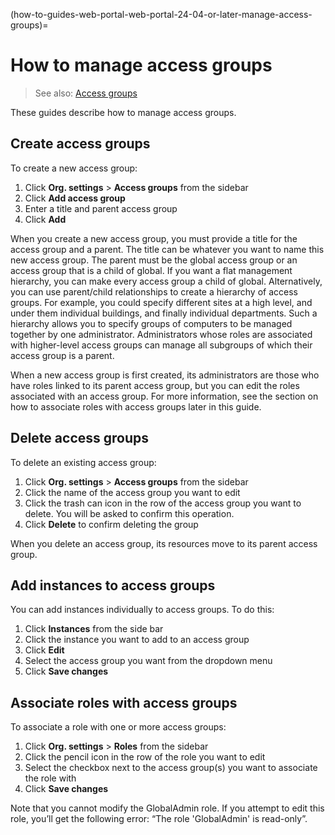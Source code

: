 (how-to-guides-web-portal-web-portal-24-04-or-later-manage-access-groups)=
# How to manage access groups

> See also: [Access groups](/explanation/terms/access-groups)

These guides describe how to manage access groups.

## Create access groups

To create a new access group:

1. Click **Org. settings** > **Access groups** from the sidebar
2. Click **Add access group**
3. Enter a title and parent access group
4. Click **Add**

When you create a new access group, you must provide a title for the access group and a parent. The title can be whatever you want to name this new access group. The parent must be the global access group or an access group that is a child of global. If you want a flat management hierarchy, you can make every access group a child of global. Alternatively, you can use parent/child relationships to create a hierarchy of access groups. For example, you could specify different sites at a high level, and under them individual buildings, and finally individual departments. Such a hierarchy allows you to specify groups of computers to be managed together by one administrator. Administrators whose roles are associated with higher-level access groups can manage all subgroups of which their access group is a parent.

When a new access group is first created, its administrators are those who have roles linked to its parent access group, but you can edit the roles associated with an access group. For more information, see the section on how to associate roles with access groups later in this guide.

## Delete access groups

To delete an existing access group:

1. Click **Org. settings** > **Access groups** from the sidebar
2. Click the name of the access group you want to edit
3. Click the trash can icon in the row of the access group you want to delete. You will be asked to confirm this operation.
4. Click **Delete** to confirm deleting the group

When you delete an access group, its resources move to its parent access group.

## Add instances to access groups

You can add instances individually to access groups. To do this:

1. Click **Instances** from the side bar
2. Click the instance you want to add to an access group
3. Click **Edit**
4. Select the access group you want from the dropdown menu
5. Click **Save changes**

## Associate roles with access groups

To associate a role with one or more access groups:

1. Click **Org. settings** > **Roles** from the sidebar
2. Click the pencil icon in the row of the role you want to edit
3. Select the checkbox next to the access group(s) you want to associate the role with
4. Click **Save changes**

Note that you cannot modify the GlobalAdmin role. If you attempt to edit this role, you’ll get the following error: “The role 'GlobalAdmin' is read-only”.

